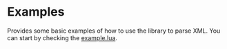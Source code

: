 # Examples

Provides some basic examples of how to use the library to parse XML.
You can start by checking the [example.lua](example.lua).
